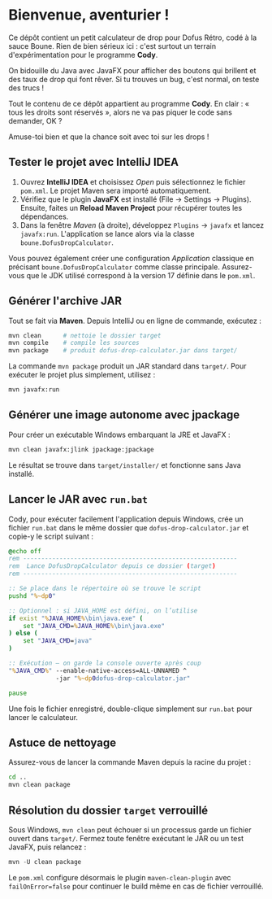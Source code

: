 # Bienvenue, aventurier !

Ce dépôt contient un petit calculateur de drop pour Dofus Rétro, codé à la sauce Boune. Rien de bien sérieux ici : c'est surtout un terrain d'expérimentation pour le programme **Cody**.

On bidouille du Java avec JavaFX pour afficher des boutons qui brillent et des taux de drop qui font rêver. Si tu trouves un bug, c'est normal, on teste des trucs !

Tout le contenu de ce dépôt appartient au programme **Cody**. En clair : « tous les droits sont réservés », alors ne va pas piquer le code sans demander, OK ?

Amuse-toi bien et que la chance soit avec toi sur les drops !

## Tester le projet avec IntelliJ IDEA

1. Ouvrez **IntelliJ IDEA** et choisissez *Open* puis sélectionnez le fichier `pom.xml`.
   Le projet Maven sera importé automatiquement.
2. Vérifiez que le plugin **JavaFX** est installé (File → Settings → Plugins). Ensuite,
   faites un **Reload Maven Project** pour récupérer toutes les dépendances.
3. Dans la fenêtre *Maven* (à droite), développez `Plugins` → `javafx` et lancez `javafx:run`.
   L'application se lance alors via la classe `boune.DofusDropCalculator`.

Vous pouvez également créer une configuration *Application* classique en
précisant `boune.DofusDropCalculator` comme classe principale. Assurez-vous
que le JDK utilisé correspond à la version 17 définie dans le `pom.xml`.

## Générer l'archive JAR

Tout se fait via **Maven**. Depuis IntelliJ ou en ligne de commande, exécutez :

```bash
mvn clean      # nettoie le dossier target
mvn compile    # compile les sources
mvn package    # produit dofus-drop-calculator.jar dans target/
```
La commande `mvn package` produit un JAR standard dans `target/`. Pour exécuter
le projet plus simplement, utilisez :

```bash
mvn javafx:run
```

## Générer une image autonome avec jpackage

Pour créer un exécutable Windows embarquant la JRE et JavaFX :

```bash
mvn clean javafx:jlink jpackage:jpackage
```

Le résultat se trouve dans `target/installer/` et fonctionne sans Java installé.

## Lancer le JAR avec `run.bat`

Cody, pour exécuter facilement l'application depuis Windows, crée un fichier
`run.bat` dans le même dossier que `dofus-drop-calculator.jar` et copie-y le
script suivant :

```bat
@echo off
rem -----------------------------------------------------------
rem  Lance DofusDropCalculator depuis ce dossier (target)
rem -----------------------------------------------------------

:: Se place dans le répertoire où se trouve le script
pushd "%~dp0"

:: Optionnel : si JAVA_HOME est défini, on l’utilise
if exist "%JAVA_HOME%\bin\java.exe" (
    set "JAVA_CMD=%JAVA_HOME%\bin\java.exe"
) else (
    set "JAVA_CMD=java"
)

:: Exécution – on garde la console ouverte après coup
"%JAVA_CMD%" --enable-native-access=ALL-UNNAMED ^
             -jar "%~dp0dofus-drop-calculator.jar"

pause
```

Une fois le fichier enregistré, double-clique simplement sur `run.bat` pour
lancer le calculateur.

## Astuce de nettoyage

Assurez-vous de lancer la commande Maven depuis la racine du projet :

```bash
cd ..
mvn clean package
```

## Résolution du dossier `target` verrouillé

Sous Windows, `mvn clean` peut échouer si un processus garde un fichier ouvert
dans `target/`. Fermez toute fenêtre exécutant le JAR ou un test JavaFX,
puis relancez :

```powershell
mvn -U clean package
```

Le `pom.xml` configure désormais le plugin `maven-clean-plugin` avec
`failOnError=false` pour continuer le build même en cas de fichier verrouillé.
